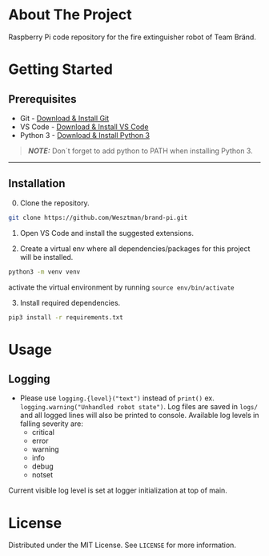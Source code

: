# About The Project

Raspberry Pi code repository for the fire extinguisher robot of Team Bränd.

<!-- # Built With -->

# Getting Started

## Prerequisites

- Git - [Download & Install Git](https://git-scm.com/)
- VS Code - [Download & Install VS Code](https://code.visualstudio.com/)
- Python 3 - [Download & Install Python 3](https://www.python.org/downloads/)
> **_NOTE:_** Don´t forget to add python to PATH when installing Python 3.
____
## Installation
0. Clone the repository.
```bash
git clone https://github.com/Wesztman/brand-pi.git
```
1. Open VS Code and install the suggested extensions.

2. Create a virtual env where all dependencies/packages for this project will be installed.
```bash
python3 -m venv venv
```
activate the virtual environment by running `source env/bin/activate`

3. Install required dependencies.
```bash
pip3 install -r requirements.txt
```

# Usage

## Logging
- Please use `logging.{level}("text")` instead of `print()` ex. `logging.warning("Unhandled robot state")`. Log files are saved in `logs/` and all logged lines will also be printed to console. Available log levels in falling severity are:
   - critical
   - error
   - warning
   - info
   - debug
   - notset

Current visible log level is set at logger initialization at top of main.
# License
Distributed under the MIT License. See `LICENSE` for more information.
<!-- # Contact -->

<!-- # Acknowledgements -->
